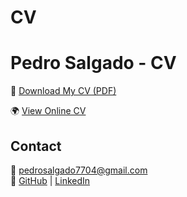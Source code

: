 # CV
# Pedro Salgado - CV

📄 [Download My CV (PDF)](https://github.com/Bergilio/CV/raw/master/PedroSalgadoCV.pdf)

🌍 [View Online CV](https://Bergilio.github.io/CV/)

## Contact
📧 [pedrosalgado7704@gmail.com](mailto:pedrosalgado7704@gmail.com)  
🔗 [GitHub](https://github.com/Bergilio) | [LinkedIn](https://www.linkedin.com/in/pedro-salgado-865884273/)
